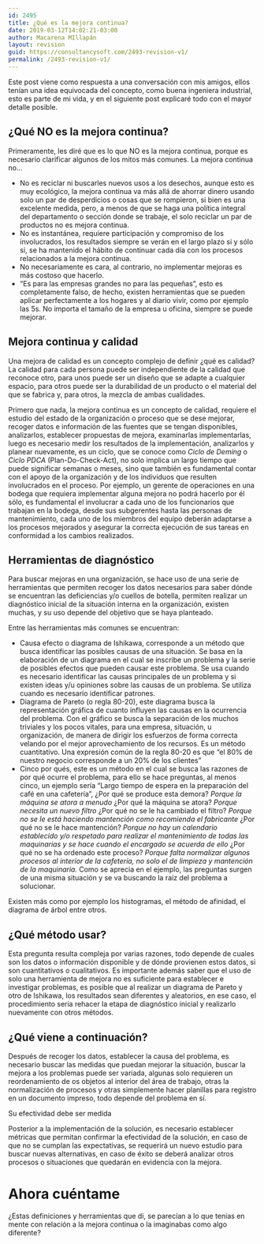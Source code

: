 ```yaml
---
id: 2495
title: ¿Qué es la mejora continua?
date: 2019-03-12T14:02:21-03:00
author: Macarena MIllapán
layout: revision
guid: https://consultancysoft.com/2493-revision-v1/
permalink: /2493-revision-v1/
---
```

Este post viene como respuesta a una conversación con mis amigos, ellos tenían una idea equivocada del concepto, como buena ingeniera industrial, esto es parte de mi vida, y en el siguiente post explicaré todo con el mayor detalle posible. 

## ¿Qué NO es la mejora continua?

Primeramente, les diré que es lo que NO es la mejora continua, porque es necesario clarificar algunos de los mitos más comunes. La mejora continua no…

  * No es reciclar ni buscarles nuevos usos a los desechos, aunque esto es muy ecológico, la mejora continua va más allá de ahorrar dinero usando solo un par de desperdicios o cosas que se rompieron, si bien es una excelente medida, pero, a menos de que se haga una política integral del departamento o sección donde se trabaje, el solo reciclar un par de productos no es mejora continua.
  * No es instantánea, requiere participación y compromiso de los involucrados, los resultados siempre se verán en el largo plazo si y sólo si, se ha mantenido el hábito de continuar cada día con los procesos relacionados a la mejora continua.
  * No necesariamente es cara, al contrario, no implementar mejoras es más costoso que hacerlo.
  * “Es para las empresas grandes no para las pequeñas”, esto es completamente falso, de hecho, existen herramientas que se pueden aplicar perfectamente a los hogares y al diario vivir, como por ejemplo las 5s. No importa el tamaño de la empresa u oficina, siempre se puede mejorar. 

## Mejora continua y calidad

Una mejora de calidad es un concepto complejo de definir ¿qué es calidad? La calidad para cada persona puede ser independiente de la calidad que reconoce otro, para unos puede ser un diseño que se adapte a cualquier espacio, para otros puede ser la durabilidad de un producto o el material del que se fabrica y, para otros, la mezcla de ambas cualidades.

Primero que nada, la mejora continua es un concepto de calidad, requiere el estudio del estado de la organización o proceso que se dese mejorar, recoger datos e información de las fuentes que se tengan disponibles, analizarlos, establecer propuestas de mejora, examinarlas implementarlas, luego es necesario medir los resultados de la implementación, analizarlos y planear nuevamente, es un ciclo, que se conoce como _Ciclo de Deming_ o _Ciclo PDCA_ (Plan-Do-Check-Act), no solo implica un largo tiempo que puede significar semanas o meses, sino que también es fundamental contar con el apoyo de la organización y de los individuos que resulten involucrados en el proceso. Por ejemplo, un gerente de operaciones en una bodega que requiera implementar alguna mejora no podrá hacerlo por él sólo, es fundamental el involucrar a cada uno de los funcionarios que trabajan en la bodega, desde sus subgerentes hasta las personas de mantenimiento, cada uno de los miembros del equipo deberán adaptarse a los procesos mejorados y asegurar la correcta ejecución de sus tareas en conformidad a los cambios realizados.

## Herramientas de diagnóstico

Para buscar mejoras en una organización, se hace uso de una serie de herramientas que permiten recoger los datos necesarios para saber dónde se encuentran las deficiencias y/o cuellos de botella, permiten realizar un diagnóstico inicial de la situación interna en la organización, existen muchas, y su uso depende del objetivo que se haya planteado.

Entre las herramientas más comunes se encuentran:

  * Causa efecto o diagrama de Ishikawa, corresponde a un método que busca identificar las posibles causas de una situación. Se basa en la elaboración de un diagrama en el cual se inscribe un problema y la serie de posibles efectos que pueden causar este problema. Se usa cuando es necesario identificar las causas principales de un problema y si existen ideas y/u opiniones sobre las causas de un problema. Se utiliza cuando es necesario identificar patrones.
  * Diagrama de Pareto (o regla 80-20), este diagrama busca la representación gráfica de cuanto influyen las causas en la ocurrencia del problema. Con el gráfico se busca la separación de los muchos triviales y los pocos vitales, para una empresa, situación, u organización, de manera de dirigir los esfuerzos de forma correcta velando por el mejor aprovechamiento de los recursos. Es un método cuantitativo. Una expresión común de la regla 80-20 es que “el 80% de nuestro negocio corresponde a un 20% de los clientes”
  * Cinco por qués, este es un método en el cual se busca las razones de por qué ocurre el problema, para ello se hace preguntas, al menos cinco, un ejemplo sería “Largo tiempo de espera en la preparación del café en una cafetería”, ¿Por qué se produce esta demora? _Porque la máquina se atora a menudo_ ¿Por qué la máquina se atora? _Porque necesita un nuevo filtro_ ¿Por qué no se le ha cambiado el filtro? _Porque no se le está haciendo mantención como recomienda el fabricante_ ¿Por qué no se le hace mantención? _Porque no hay un calendario establecido y/o respetado para realizar el mantenimiento de todas las maquinarias y se hace cuando el encargado se acuerda de ello_ ¿Por qué no se ha ordenado este proceso? _Porque falta normalizar algunos procesos al interior de la cafetería, no solo el de limpieza y mantención de la maquinaria._ Como se aprecia en el ejemplo, las preguntas surgen de una misma situación y se va buscando la raíz del problema a solucionar.

Existen más como por ejemplo los histogramas, el método de afinidad, el diagrama de árbol entre otros.

## ¿Qué método usar?

Esta pregunta resulta compleja por varias razones, todo depende de cuales son los datos o información disponible y de dónde provienen estos datos, si son cuantitativos o cualitativos. Es importante además saber que el uso de solo una herramienta de mejora no es suficiente para establecer e investigar problemas, es posible que al realizar un diagrama de Pareto y otro de Ishikawa, los resultados sean diferentes y aleatorios, en ese caso, el procedimiento sería rehacer la etapa de diagnóstico inicial y realizarlo nuevamente con otros métodos.

## ¿Qué viene a continuación?

Después de recoger los datos, establecer la causa del problema, es necesario buscar las medidas que puedan mejorar la situación, buscar la mejora a los problemas puede ser variada, algunas solo requieren un reordenamiento de os objetos al interior del área de trabajo, otras la normalización de procesos y otras simplemente hacer planillas para registro en un documento impreso, todo depende del problema en sí. 

Su efectividad debe ser medida

Posterior a la implementación de la solución, es necesario establecer métricas que permitan confirmar la efectividad de la solución, en caso de que no se cumplan las expectativas, se requerirá un nuevo estudio para buscar nuevas alternativas, en caso de éxito se deberá analizar otros procesos o situaciones que quedarán en evidencia con la mejora.

# Ahora cuéntame

¿Estas definiciones y herramientas que di, se parecían a lo que tenías en mente con relación a la mejora continua o la imaginabas como algo diferente?